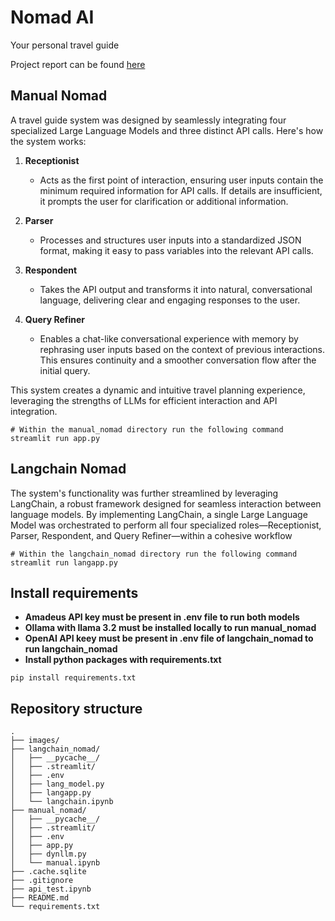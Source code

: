 # Nomad AI
Your personal travel guide

Project report can be found [here](./docs)

## Manual Nomad
A travel guide system was designed by seamlessly integrating four specialized Large Language Models and three distinct API calls. Here's how the system works:

1. **Receptionist**  
   - Acts as the first point of interaction, ensuring user inputs contain the minimum required information for API calls. If details are insufficient, it prompts the user for clarification or additional information.

2. **Parser**  
   - Processes and structures user inputs into a standardized JSON format, making it easy to pass variables into the relevant API calls.

3. **Respondent**  
   - Takes the API output and transforms it into natural, conversational language, delivering clear and engaging responses to the user.

4. **Query Refiner**  
   - Enables a chat-like conversational experience with memory by rephrasing user inputs based on the context of previous interactions. This ensures continuity and a smoother conversation flow after the initial query.

This system creates a dynamic and intuitive travel planning experience, leveraging the strengths of LLMs for efficient interaction and API integration.

 ```
# Within the manual_nomad directory run the following command
streamlit run app.py
 ```

## Langchain Nomad
The system's functionality was further streamlined by leveraging LangChain, a robust framework designed for seamless interaction between language models. By implementing LangChain, a single Large Language Model was orchestrated to perform all four specialized roles—Receptionist, Parser, Respondent, and Query Refiner—within a cohesive workflow

 ```
# Within the langchain_nomad directory run the following command
streamlit run langapp.py
 ```

## Install requirements

 - **Amadeus API key must be present in .env file to run both models**
 - **Ollama with llama 3.2 must be installed locally to run manual_nomad**
 - **OpenAI API keey must be present in .env file of langchain_nomad to run langchain_nomad**
 - **Install python packages with requirements.txt**
```
pip install requirements.txt
```

## Repository structure

```
.
├── images/
├── langchain_nomad/
│   ├── __pycache__/
│   ├── .streamlit/
│   ├── .env
│   ├── lang_model.py
│   ├── langapp.py
│   └── langchain.ipynb
├── manual_nomad/
│   ├── __pycache__/
│   ├── .streamlit/
│   ├── .env
│   ├── app.py
│   ├── dynllm.py
│   └── manual.ipynb
├── .cache.sqlite
├── .gitignore
├── api_test.ipynb
├── README.md
└── requirements.txt

```